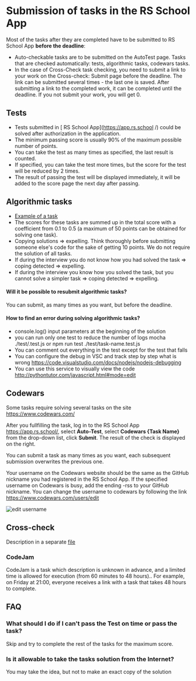 # Submission of tasks in the  RS School App
Most of the tasks after they are completed have to be submitted to  RS School App **before the deadline**:
- Auto-checkable tasks are to be submitted on the AutoTest page. Tasks that are checked automatically: tests, algorithmic tasks, codewars tasks.
- In the case of Cross-Check task checking, you need to submit a link to your work on the Cross-check: Submit page before the deadline. The link can be submitted several times - the last one is saved. After submitting a link to the completed work, it can be completed until the deadline. If you not submit your work, you will get 0.

## Tests
- Tests submitted in [ RS School App](https://app.rs.school /) could be solved after authorization in the application.
- The minimum passing score is usually 90% of the maximum possible number of points.
- You can take the test as many times as specified, the last result is counted.
- If specified, you can take the test more times, but the score for the test will be reduced by 2 times.
- The result of passing the test will be displayed immediately, it will be added to the score page the next day after passing.

## Algorithmic tasks
- [Example of a task](https://github.com/AlreadyBored/basic-js)
- The scores for these tasks are summed up in the total score with a coefficient from 0.1 to 0.5 (a maximum of 50 points can be obtained for solving one task).
- Copying solutions ⇒ expelling. Think thoroughly before submitting someone else's code for the sake of getting 10 points. We do not require the solution of all tasks.
- If during the interview you do not know how you had solved the task ⇒ coping detected ⇒ expelling.
- If during the interview you know how you solved the task, but you cannot solve a simpler task ⇒ coping detected ⇒ expelling.

#### Will it be possible to resubmit algorithmic tasks?
You can submit, as many times as you want, but before the deadline.

#### How to find an error during solving algorithmic tasks?
 - console.log() input parameters at the beginning of the solution
 - you can run only one test to reduce the number of logs
    mocha ./test/<TEST NAME>.test.js 
     or 
    npm run test ./test/task-name.test.js
 - You can comment out everything in the test except for the test that falls
 - You can configure the debug in VSC and track step by step what is wrong https://code.visualstudio.com/docs/nodejs/nodejs-debugging
 - You can use this service to visually view the code http://pythontutor.com/javascript.html#mode=edit

## Codewars
Some tasks require solving several tasks on the site https://www.codewars.com/

After you fullfilling the task, log in to the  RS School App  https://app.rs.school/, select **Auto-Test**, select **Codewars {Task Name}** from the drop-down list, click **Submit**. The result of the check is displayed on the right.

You can submit a task as many times as you want, each subsequent submission overwrites the previous one.

Your username on the Codewars website should be the same as the GitHub nickname  you had registered in the  RS School App. If the specified username on Codewars is busy, add the ending -rss to your GitHub nickname. You can change the username to codewars by following the link https://www.codewars.com/users/edit

![edit username](images/rs-app-tasks-1.jpg)

## Cross-check
Description in a separate [file](cross-check-flow.md)

### CodeJam
CodeJam is a task which description is unknown in advance, and a limited time is allowed for execution (from 60 minutes to 48 hours)..
For example, on Friday at 21:00, everyone receives a link with a task that takes 48 hours to complete.

## FAQ
### What should I do if I can't pass the Test on time or pass the task?
Skip and try to complete the rest of the tasks for the maximum score.

### Is it allowable to take the tasks solution from the Internet?
You may take the idea, but not to make an exact copy of the solution
